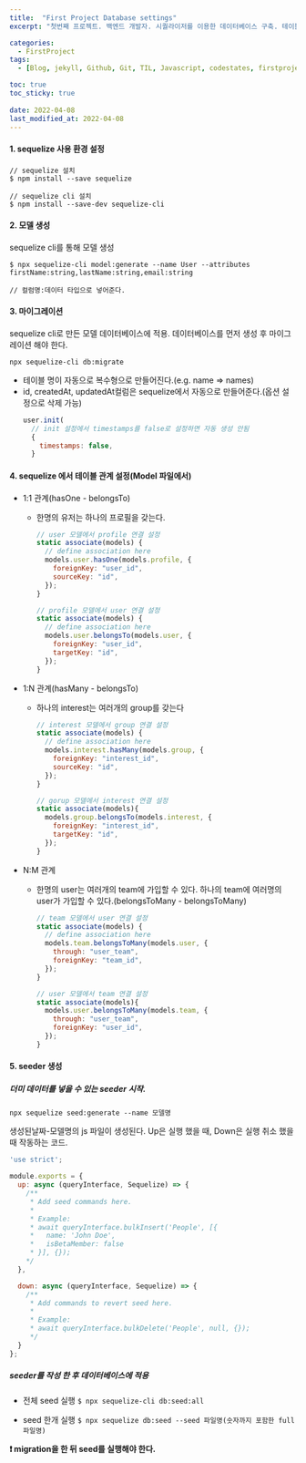 ```yaml
---
title:  "First Project Database settings"
excerpt: "첫번째 프로젝트. 백엔드 개발자. 시퀄라이저를 이용한 데이터베이스 구축. 테이블 간 관계설정"

categories:
  - FirstProject
tags:
  - [Blog, jekyll, Github, Git, TIL, Javascript, codestates, firstproject, 첫번째 프로젝트, 코드스테이츠, 백엔드, 프론트엔드, Database, sequelize, sequelize-cli, seed, migration, 시퀄라이즈, 마이그레이션, 시드, mysql, 시퀄라이즈 관계설정,모델 생성, 시퀄라이즈 사용 방법]

toc: true
toc_sticky: true
 
date: 2022-04-08
last_modified_at: 2022-04-08
---
```


#### 1. sequelize 사용 환경 설정
```
// sequelize 설치
$ npm install --save sequelize

// sequelize cli 설치
$ npm install --save-dev sequelize-cli
```

#### 2. 모델 생성
sequelize cli를 통해 모델 생성

```
$ npx sequelize-cli model:generate --name User --attributes firstName:string,lastName:string,email:string

// 컬럼명:데이터 타입으로 넣어준다.
```

#### 3. 마이그레이션
sequelize cli로 만든 모델 데이터베이스에 적용. 데이터베이스를 먼저 생성 후 마이그레이션 해야 한다. 
```
npx sequelize-cli db:migrate
```

* 테이블 명이 자동으로 복수형으로 만들어진다.(e.g. name => names)
* id, createdAt, updatedAt컬럼은 sequelize에서 자동으로 만들어준다.(옵션 설정으로 삭제 가능)
  ```javascript
  user.init(
    // init 설정에서 timestamps를 false로 설정하면 자동 생성 안됨
    {
      timestamps: false,
    }
  ```

#### 4. sequelize 에서 테이블 관계 설정(Model 파일에서)
  * 1:1 관계(hasOne - belongsTo)
    * 한명의 유저는 하나의 프로필을 갖는다.
      ```javascript
      // user 모델에서 profile 연결 설정
      static associate(models) {
        // define association here
        models.user.hasOne(models.profile, {
          foreignKey: "user_id",
          sourceKey: "id",
        });
      }

      // profile 모델에서 user 연결 설정
      static associate(models) {
        // define association here
        models.user.belongsTo(models.user, {
          foreignKey: "user_id",
          targetKey: "id",
        });
      }
      ```

  * 1:N 관계(hasMany - belongsTo)
    * 하나의 interest는 여러개의 group를 갖는다
      ```javascript
      // interest 모델에서 group 연결 설정
      static associate(models) {
        // define association here
        models.interest.hasMany(models.group, {
          foreignKey: "interest_id",
          sourceKey: "id",
        });
      }

      // gorup 모델에서 interest 연결 설정
      static associate(models){
        models.group.belongsTo(models.interest, {
          foreignKey: "interest_id",
          targetKey: "id",
        });
      }
      ```

  * N:M 관계
    * 한명의 user는 여러개의 team에 가입할 수 있다. 하나의 team에 여러명의 user가 가입할 수 있다.(belongsToMany - belongsToMany)
      ```javascript
      // team 모델에서 user 연결 설정
      static associate(models) {
        // define association here
        models.team.belongsToMany(models.user, {
          through: "user_team",
          foreignKey: "team_id",
        });
      }

      // user 모델에서 team 연결 설정
      static associate(models){
        models.user.belongsToMany(models.team, {
          through: "user_team",
          foreignKey: "user_id",
        });
      }
      ```

#### 5. seeder 생성
##### 더미 데이터를 넣을 수 있는 seeder 시작.
```
npx sequelize seed:generate --name 모델명
```

생성된날짜-모델명의 js 파일이 생성된다. Up은 실행 했을 때, Down은 실행 취소 했을 때 작동하는 코드.

```javascript
'use strict';

module.exports = {
  up: async (queryInterface, Sequelize) => {
    /**
     * Add seed commands here.
     *
     * Example:
     * await queryInterface.bulkInsert('People', [{
     *   name: 'John Doe',
     *   isBetaMember: false
     * }], {});
    */
  },

  down: async (queryInterface, Sequelize) => {
    /**
     * Add commands to revert seed here.
     *
     * Example:
     * await queryInterface.bulkDelete('People', null, {});
     */
  }
};
```

##### seeder를 작성 한 후 데이터베이스에 적용


* 전체 seed 실행
`$ npx sequelize-cli db:seed:all`

* seed 한개 실행
`$ npx sequelize db:seed --seed 파일명(숫자까지 포함한 full 파일명)`

**:exclamation: migration을 한 뒤 seed를 실행해야 한다.**